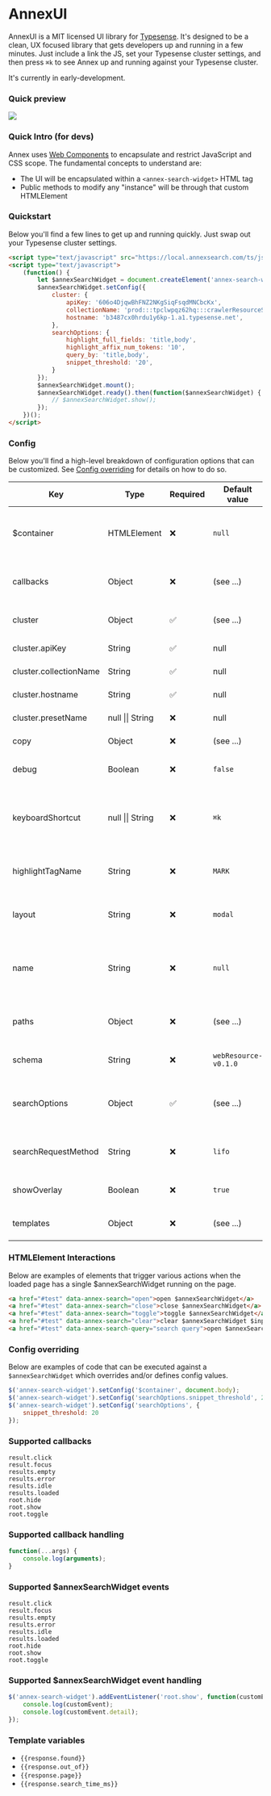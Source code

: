# AnnexUI
AnnexUI is a MIT licensed UI library for [Typesense](https://typesense.org/).
It's designed to be a clean, UX focused library that gets developers up and
running in a few minutes. Just include a link the JS, set your Typesense cluster
settings, and then press `⌘k` to see Annex up and running against your Typesense
cluster.

It's currently in early-development.

### Quick preview
![](https://416.io/ss/f/x43xuv/r)


### Quick Intro (for devs)
Annex uses [Web Components](https://developer.mozilla.org/en-US/docs/Web/API/Web_components)
to encapsulate and restrict JavaScript and CSS scope. The fundamental concepts
to understand are:

- The UI will be encapsulated within a `<annex-search-widget>` HTML tag
- Public methods to modify any "instance" will be through that custom HTMLElement


### Quickstart
Below you'll find a few lines to get up and running quickly. Just swap out your
Typesense cluster settings.

``` html
<script type="text/javascript" src="https://local.annexsearch.com/ts/js"></script>
<script type="text/javascript">
    (function() {
        let $annexSearchWidget = document.createElement('annex-search-widget');
        $annexSearchWidget.setConfig({
            cluster: {
                apiKey: '606o4DjqwBhFNZ2NKgSiqFsqdMNCbcKx',
                collectionName: 'prod:::tpclwpqz62hq:::crawlerResourceSearch:::v0.1.0',
                hostname: 'b3487cx0hrdu1y6kp-1.a1.typesense.net',
            },
            searchOptions: {
                highlight_full_fields: 'title,body',
                highlight_affix_num_tokens: '10',
                query_by: 'title,body',
                snippet_threshold: '20',
            }
        });
        $annexSearchWidget.mount();
        $annexSearchWidget.ready().then(function($annexSearchWidget) {
            // $annexSearchWidget.show();
        });
    })();
</script>
```


### Config
Below you'll find a high-level breakdown of configuration options that can be
customized. See [Config overriding](#config-overriding) for details on how to do
so.

| Key                       | Type              | Required   | Default value        | Description                                                                                           |
| --------------------------| ------------------| ---------- | -------------------- | ----------------------------------------------------------------------------------------------------- |
| $container                | HTMLElement       | ❌         | `null`                | The HTMLElement that the $annexSearchWidget element should be appended to.                            |
| callbacks                 | Object            | ❌         | (see ...)             | Map of callback functions that will be triggered upon certain events.                                 |
| cluster                   | Object            | ✅         | (see ...)             | Map of Typesense related cluster auth properties.                                                     |
| cluster.apiKey            | String            | ✅         | null                  | Typesense cluster search API key.                                                                     |
| cluster.collectionName    | String            | ✅         | null                  | Typesense cluster collection name.                                                                    |
| cluster.hostname          | String            | ✅         | null                  | Typesense cluster hostname.                                                                           |
| cluster.presetName        | null \|\| String  | ❌         | null                  | Typesense cluster search preset name.                                                                 |
| copy                      | Object            | ❌         | (see ...)             | Map of copy used in different `templates`.                                                            |
| debug                     | Boolean           | ❌         | `false`               | Whether debugging information should be logged to console.                                            |
| keyboardShortcut          | null \|\| String  | ❌         | `⌘k`                  | The keyboard shortcut that should be used to toggle Annex (does not apply to `inline` instances).     |
| highlightTagName          | String            | ❌         | `MARK`                | The HTMLElement that should be rendered around query matches.                                         |
| layout                    | String            | ❌         | `modal`               | The layout for Annex. Can be: `inline`, `modal`, `panel-left` or `panel-right`.                       |
| name                      | String            | ❌         | `null`                | The name of the instance. Useful for differentiating between multiple $annexSearchWidget instances.   |
| paths                     | Object            | ❌         | (see ...)             | Map of `css` and `template` URLs that are loaded for an $annexSearchWidget.                           |
| schema                    | String            | ❌         | `webResource-v0.1.0`  | Name of the schema associated with the Typesense cluster.                                             |
| searchOptions             | Object            | ✅         | (see ...)             | Map of search options that are passed in a Typesense search query.                                    |
| searchRequestMethod       | String            | ❌         | `lifo`                | The type of search handling. Currently limited to just `lifo` (last in first out)                     |
| showOverlay               | Boolean           | ❌         | `true`                | Whether the overlay HTMLElement should be rendered.                                                   |
| templates                 | Object            | ❌         | (see ...)             | Map of templates that should be used in Annex rendering.                                              |



### HTMLElement Interactions
Below are examples of elements that trigger various actions when the loaded page
has a single $annexSearchWidget running on the page.

``` html
<a href="#test" data-annex-search="open">open $annexSearchWidget</a>
<a href="#test" data-annex-search="close">close $annexSearchWidget</a>
<a href="#test" data-annex-search="toggle">toggle $annexSearchWidget</a>
<a href="#test" data-annex-search="clear">clear $annexSearchWidget $input</a>
<a href="#test" data-annex-search-query="search query">open $annexSearchWidget, insert query and search</a>
````


### Config overriding
Below are examples of code that can be executed against a `$annexSearchWidget`
which overrides and/or defines config values.

``` javascript
$('annex-search-widget').setConfig('$container', document.body);
$('annex-search-widget').setConfig('searchOptions.snippet_threshold', 20);
$('annex-search-widget').setConfig('searchOptions', {
    snippet_threshold: 20
});
```


### Supported callbacks
`result.click`  
`result.focus`  
`results.empty`  
`results.error`  
`results.idle`  
`results.loaded`  
`root.hide`  
`root.show`  
`root.toggle`


### Supported callback handling
``` javascript
function(...args) {
    console.log(arguments);
}
```


### Supported $annexSearchWidget events
`result.click`  
`result.focus`  
`results.empty`  
`results.error`  
`results.idle`  
`results.loaded`  
`root.hide`  
`root.show`  
`root.toggle`



### Supported $annexSearchWidget event handling
``` javascript
$('annex-search-widget').addEventListener('root.show', function(customEvent) {
    console.log(customEvent);
    console.log(customEvent.detail);
});
```


### Template variables
- `{{response.found}}`
- `{{response.out_of}}`
- `{{response.page}}`
- `{{response.search_time_ms}}`
